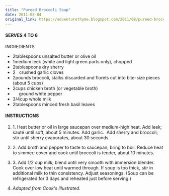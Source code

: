 ```yaml
---
title: "Pureed Broccoli Soup"
date: 2011-08-04
original_link: https://adventurethyme.blogspot.com/2011/08/pureed-broccoli-soup.html
---
```


#### SERVES 4 TO 6

INGREDIENTS



*   2tablespoons unsalted butter or olive oil
*   1medium leek (white and light green parts only), chopped
*   2tablespoons dry sherry
*   2   crushed garlic cloves
*   2pounds broccoli, stalks discarded and florets cut into bite-size pieces (about 5 cups)
*   2cups chicken broth (or vegetable broth)
*        ground white pepper
*   3/4cup whole milk
*   2tablespoons minced fresh basil leaves

#### INSTRUCTIONS

1.  1\. Heat butter or oil in large saucepan over medium-high heat. Add leek; sauté until soft, about 5 minutes. Add garlic.  Add sherry and broccoli; stir until sherry evaporates, about 30 seconds.
    
2.  2\. Add broth and pepper to taste to saucepan; bring to boil. Reduce heat to simmer; cover and cook until broccoli is tender, about 10 minutes.
    
3.  3\. Add 1/2 cup milk; blend until very smooth with immersion blender. Cook over low heat until warmed through. If soup is too thick, stir in additional milk to thin consistency. Adjust seasonings. (Soup can be refrigerated for 3 days and reheated just before serving.)
    
4.  _Adapted from Cook's Illustrated._
